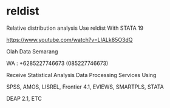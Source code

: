 # reldist
Relative distribution analysis Use reldist With STATA 19

https://www.youtube.com/watch?v=LIALk85O3dQ

Olah Data Semarang

WA : +6285227746673 (085227746673)

Receive Statistical Analysis Data Processing Services Using

SPSS, AMOS, LISREL, Frontier 4.1, EVIEWS, SMARTPLS, STATA

DEAP 2.1, ETC
